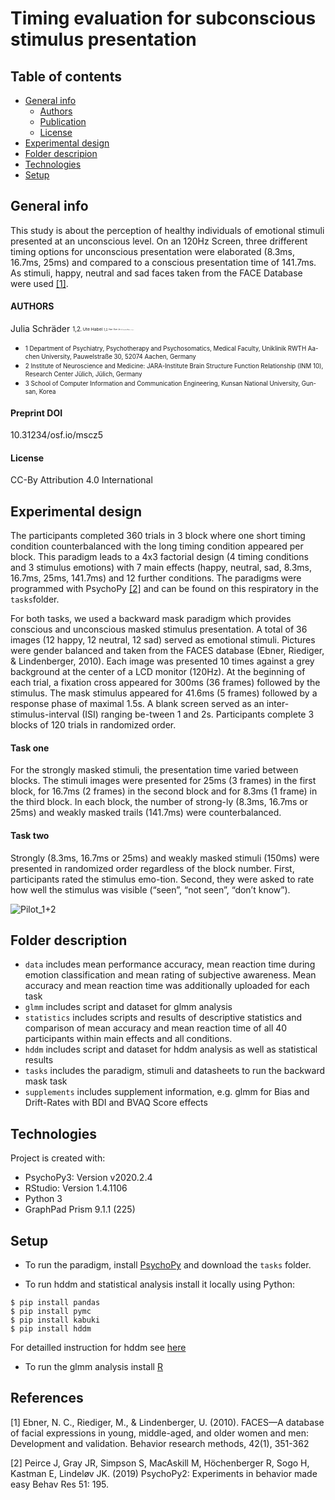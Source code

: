 # Timing evaluation for subconscious stimulus presentation

## Table of contents
* [General info](#general-info)
	* [Authors](#authors) 
	* [Publication](#preprint-DOI)
	* [License](#license)
* [Experimental design](#experimental-design)
* [Folder descripion](#folder-description)
* [Technologies](#technologies)
* [Setup](#setup)

## General info
This study is about the perception of healthy individuals of emotional stimuli presented at an unconscious level.
On an 120Hz Screen, three drifferent timing options for unconscious presentation were elaborated (8.3ms, 16.7ms, 25ms) and compared to a conscious presentation time of 141.7ms. As stimuli, happy, neutral and sad faces taken from the FACE Database were used [[1]](#1).

#### AUTHORS
Julia Schräder <sub><sup>1,2<sub><sup>, 
Ute Habel <sub><sup>1,2<sub><sup>, 
Han-Gue Jo <sub><sup>3<sub><sup>, 
Franziska Walter <sub><sup>1<sub><sup>, 
Lisa Wagels <sub><sup>1,2<sub><sup>

* <sub><sup>1 Department of Psychiatry, Psychotherapy and Psychosomatics, Medical Faculty, Uniklinik RWTH Aa-chen University, Pauwelstraße 30, 52074 Aachen, Germany</sup></sub>
* <sub><sup>2 Institute of Neuroscience and Medicine: JARA-Institute Brain Structure Function Relationship (INM 10), Research Center Jülich, Jülich, Germany</sup></sub>
* <sub><sup>3 School of Computer Information and Communication Engineering, Kunsan National University, Gun-san, Korea</sup></sub>



#### Preprint DOI

10.31234/osf.io/mscz5

#### License

CC-By Attribution 4.0 International 

## Experimental design
The participants completed 360 trials in 3 block where one short timing condition counterbalanced with the long timing condition appeared per block.
This paradigm leads to a 4x3 factorial design (4 timing conditions and 3 stimulus emotions) with 7 main effects (happy, neutral, sad, 8.3ms, 16.7ms, 25ms, 141.7ms) and 12 further conditions. The paradigms were programmed with PsychoPy [[2]](#2) and can be found on this respiratory in the `tasks`folder.

For both tasks, we used a backward mask paradigm which provides conscious and unconscious masked stimulus presentation. 
A total of 36 images (12 happy, 12 neutral, 12 sad) served as emotional stimuli. Pictures were gender balanced and taken from the FACES database (Ebner, Riediger, & Lindenberger, 2010). Each image was presented 10 times against a grey background at the center of a LCD monitor (120Hz).
At the beginning of each trial, a fixation cross appeared for 300ms (36 frames) followed by the stimulus. The mask stimulus appeared for 41.6ms (5 frames) followed by a response phase of maximal 1.5s. A blank screen served as an inter-stimulus-interval (ISI) ranging be-tween 1 and 2s. Participants complete 3 blocks of 120 trials in randomized order. 
#### Task one
For the strongly masked stimuli, the presentation time varied between blocks. The stimuli images were presented for 25ms (3 frames) in the first block, for 16.7ms (2 frames) in the second block and for 8.3ms (1 frame) in the third block. In each block, the number of strong-ly (8.3ms, 16.7ms or 25ms) and weakly masked trails (141.7ms) were counterbalanced.
#### Task two
Strongly (8.3ms, 16.7ms or 25ms) and weakly masked stimuli (150ms) were presented in randomized order regardless of the block number. First, participants rated the stimulus emo-tion. Second, they were asked to rate how well the stimulus was visible (“seen”, “not seen”, “don’t know”).

![Pilot_1+2](https://user-images.githubusercontent.com/54576554/204008729-5d3d16d1-6b93-4a4b-96ca-2b17e66a0614.png)

## Folder description
* `data` includes mean performance accuracy, mean reaction time during emotion classification and mean rating of subjective awareness. Mean accuracy and mean reaction time was additionally uploaded for each task
* `glmm` includes script and dataset for glmm analysis
* `statistics` includes scripts and results of descriptive statistics and comparison of mean accuracy and mean reaction time of all 40 participants within main effects and all conditions.
* `hddm` includes script and dataset for hddm analysis as well as statistical results
* `tasks` includes the paradigm, stimuli and datasheets to run the backward mask task
* `supplements` includes supplement information, e.g. glmm for Bias and Drift-Rates with BDI and BVAQ Score effects

## Technologies
Project is created with:
* PsychoPy3: Version v2020.2.4
* RStudio: Version 1.4.1106
* Python 3
* GraphPad Prism 9.1.1 (225)
	
	
## Setup
* To run the paradigm, install [PsychoPy](https://www.psychopy.org/download.html) and download the `tasks` folder. 

* To run hddm and statistical analysis install it locally using Python:

```
$ pip install pandas
$ pip install pymc
$ pip install kabuki
$ pip install hddm

```
For detailled instruction for hddm see [here](http://ski.clps.brown.edu/hddm_docs/)

* To run the glmm analysis install [R](https://www.rstudio.com/products/rstudio/download/)



## References
<a id="1">[1]</a> 
Ebner, N. C., Riediger, M., & Lindenberger, U. (2010). FACES—A database of facial expressions in young, middle-aged, and older women and men: Development and validation. Behavior research methods, 42(1), 351-362

<a id="2">[2]</a> 
Peirce J, Gray JR, Simpson S, MacAskill M, Höchenberger R, Sogo H, Kastman E, Lindeløv JK. (2019) 
        PsychoPy2: Experiments in behavior made easy Behav Res 51: 195. 
	


